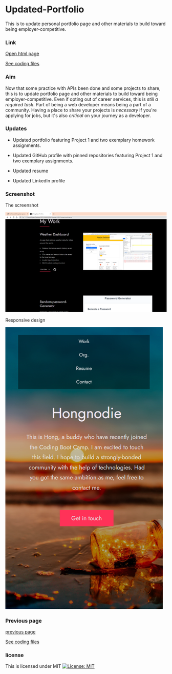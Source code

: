 # Updated-Portfolio

This is to update personal portfolio page and other materials to build toward being employer-competitive. 

### Link

[Open html page](https://hongnodie.github.io/Updated-Portfolio/index.html)

[See coding files](https://github.com/Hongnodie/Updated-Portfolio.git)

### Aim

Now that some practice with APIs been done and some projects to share, this is to update portfolio page and other materials to build toward being employer-competitive.
Even if opting out of career services, this is *still a required task*. Part of being a web developer means being a part of a community. Having a place to share your projects is *necessary* if you're applying for jobs, but it's also *critical* on your journey as a developer.

### Updates

* Updated portfolio featuring Project 1 and two exemplary homework assignments.

* Updated GitHub profile with pinned repositories featuring Project 1 and two exemplary assignments.

* Updated resume

* Updated LinkedIn profile

### Screenshot

The screenshot

![The screenshot](./files/Screenshot.png)

Responsive design

![The responsive design](./files/Portfolio%20screenshot-2.png)

### Previous page

[previous page](https://hongnodie.github.io/Week2Work/)

[See coding files](https://github.com/Hongnodie/Week2Work.git)

### license

This is licensed under MIT
[![License: MIT](https://img.shields.io/badge/License-MIT-yellow.svg)](https://opensource.org/licenses/MIT)